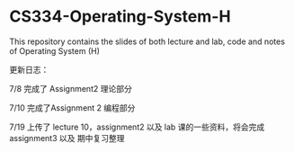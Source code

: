 # CS334-Operating-System-H
This repository contains the slides of both lecture and lab, code and notes of Operating System (H) 

更新日志：

7/8 完成了 Assignment2 理论部分

7/10 完成了Assignment 2 编程部分 

7/19 上传了 lecture 10，assignment2 以及 lab 课的一些资料，将会完成  assignment3 以及 期中复习整理
